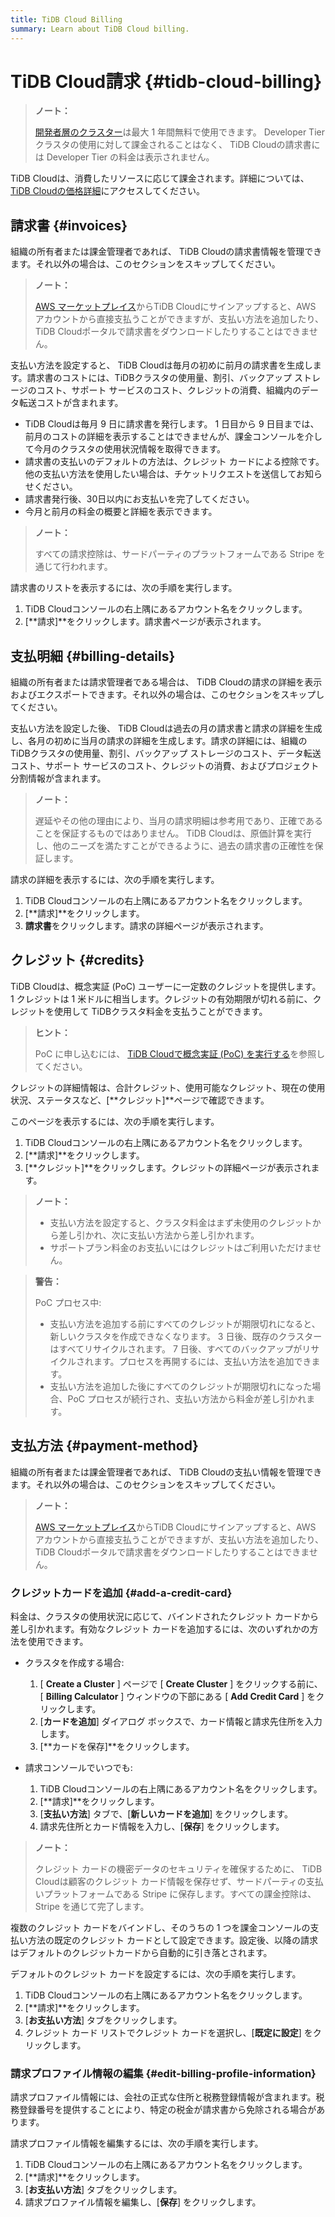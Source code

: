```yaml
---
title: TiDB Cloud Billing
summary: Learn about TiDB Cloud billing.
---
```


# TiDB Cloud請求 {#tidb-cloud-billing}

> **ノート：**
>
> [開発者層のクラスター](/tidb-cloud/select-cluster-tier.md#developer-tier)は最大 1 年間無料で使用できます。 Developer Tierクラスタの使用に対して課金されることはなく、 TiDB Cloudの請求書には Developer Tier の料金は表示されません。

TiDB Cloudは、消費したリソースに応じて課金されます。詳細については、 [TiDB Cloudの価格詳細](https://en.pingcap.com/tidb-cloud-pricing-details/)にアクセスしてください。

## 請求書 {#invoices}

組織の所有者または課金管理者であれば、 TiDB Cloudの請求書情報を管理できます。それ以外の場合は、このセクションをスキップしてください。

> **ノート：**
>
> [AWS マーケットプレイス](https://aws.amazon.com/marketplace)からTiDB Cloudにサインアップすると、AWS アカウントから直接支払うことができますが、支払い方法を追加したり、 TiDB Cloudポータルで請求書をダウンロードしたりすることはできません。

支払い方法を設定すると、 TiDB Cloudは毎月の初めに前月の請求書を生成します。請求書のコストには、TiDBクラスタの使用量、割引、バックアップ ストレージのコスト、サポート サービスのコスト、クレジットの消費、組織内のデータ転送コストが含まれます。

-   TiDB Cloudは毎月 9 日に請求書を発行します。 1 日目から 9 日目までは、前月のコストの詳細を表示することはできませんが、課金コンソールを介して今月のクラスタの使用状況情報を取得できます。
-   請求書の支払いのデフォルトの方法は、クレジット カードによる控除です。他の支払い方法を使用したい場合は、チケットリクエストを送信してお知らせください。
-   請求書発行後、30日以内にお支払いを完了してください。
-   今月と前月の料金の概要と詳細を表示できます。

> **ノート：**
>
> すべての請求控除は、サードパーティのプラットフォームである Stripe を通じて行われます。

請求書のリストを表示するには、次の手順を実行します。

1.  TiDB Cloudコンソールの右上隅にあるアカウント名をクリックします。
2.  [**請求]**をクリックします。請求書ページが表示されます。

## 支払明細 {#billing-details}

組織の所有者または請求管理者である場合は、 TiDB Cloudの請求の詳細を表示およびエクスポートできます。それ以外の場合は、このセクションをスキップしてください。

支払い方法を設定した後、 TiDB Cloudは過去の月の請求書と請求の詳細を生成し、各月の初めに当月の請求の詳細を生成します。請求の詳細には、組織の TiDBクラスタの使用量、割引、バックアップ ストレージのコスト、データ転送コスト、サポート サービスのコスト、クレジットの消費、およびプロジェクト分割情報が含まれます。

> **ノート：**
>
> 遅延やその他の理由により、当月の請求明細は参考用であり、正確であることを保証するものではありません。 TiDB Cloudは、原価計算を実行し、他のニーズを満たすことができるように、過去の請求書の正確性を保証します。

請求の詳細を表示するには、次の手順を実行します。

1.  TiDB Cloudコンソールの右上隅にあるアカウント名をクリックします。
2.  [**請求]**をクリックします。
3.  **請求書**をクリックします。請求の詳細ページが表示されます。

## クレジット {#credits}

TiDB Cloudは、概念実証 (PoC) ユーザーに一定数のクレジットを提供します。 1 クレジットは 1 米ドルに相当します。クレジットの有効期限が切れる前に、クレジットを使用して TiDBクラスタ料金を支払うことができます。

> **ヒント：**
>
> PoC に申し込むには、 [TiDB Cloudで概念実証 (PoC) を実行する](/tidb-cloud/tidb-cloud-poc.md)を参照してください。

クレジットの詳細情報は、合計クレジット、使用可能なクレジット、現在の使用状況、ステータスなど、[**クレジット]**ページで確認できます。

このページを表示するには、次の手順を実行します。

1.  TiDB Cloudコンソールの右上隅にあるアカウント名をクリックします。
2.  [**請求]**をクリックします。
3.  [**クレジット]**をクリックします。クレジットの詳細ページが表示されます。

> **ノート：**
>
> -   支払い方法を設定すると、クラスタ料金はまず未使用のクレジットから差し引かれ、次に支払い方法から差し引かれます。
> -   サポートプラン料金のお支払いにはクレジットはご利用いただけません。

> **警告：**
>
> PoC プロセス中:
>
> -   支払い方法を追加する前にすべてのクレジットが期限切れになると、新しいクラスタを作成できなくなります。 3 日後、既存のクラスターはすべてリサイクルされます。 7 日後、すべてのバックアップがリサイクルされます。プロセスを再開するには、支払い方法を追加できます。
> -   支払い方法を追加した後にすべてのクレジットが期限切れになった場合、PoC プロセスが続行され、支払い方法から料金が差し引かれます。

## 支払方法 {#payment-method}

組織の所有者または課金管理者であれば、 TiDB Cloudの支払い情報を管理できます。それ以外の場合は、このセクションをスキップしてください。

> **ノート：**
>
> [AWS マーケットプレイス](https://aws.amazon.com/marketplace)からTiDB Cloudにサインアップすると、AWS アカウントから直接支払うことができますが、支払い方法を追加したり、 TiDB Cloudポータルで請求書をダウンロードしたりすることはできません。

### クレジットカードを追加 {#add-a-credit-card}

料金は、クラスタの使用状況に応じて、バインドされたクレジット カードから差し引かれます。有効なクレジット カードを追加するには、次のいずれかの方法を使用できます。

-   クラスタを作成する場合:

    1.  [ **Create a Cluster** ] ページで [ <strong>Create Cluster</strong> ] をクリックする前に、[ <strong>Billing Calculator</strong> ] ウィンドウの下部にある [ <strong>Add Credit Card</strong> ] をクリックします。
    2.  [**カードを追加**] ダイアログ ボックスで、カード情報と請求先住所を入力します。
    3.  [**カードを保存]**をクリックします。

-   請求コンソールでいつでも:

    1.  TiDB Cloudコンソールの右上隅にあるアカウント名をクリックします。
    2.  [**請求]**をクリックします。
    3.  [**支払い方法**] タブで、[<strong>新しいカードを追加</strong>] をクリックします。
    4.  請求先住所とカード情報を入力し、[**保存**] をクリックします。

> **ノート：**
>
> クレジット カードの機密データのセキュリティを確保するために、 TiDB Cloudは顧客のクレジット カード情報を保存せず、サードパーティの支払いプラットフォームである Stripe に保存します。すべての課金控除は、Stripe を通じて完了します。

複数のクレジット カードをバインドし、そのうちの 1 つを課金コンソールの支払い方法の既定のクレジット カードとして設定できます。設定後、以降の請求はデフォルトのクレジットカードから自動的に引き落とされます。

デフォルトのクレジット カードを設定するには、次の手順を実行します。

1.  TiDB Cloudコンソールの右上隅にあるアカウント名をクリックします。
2.  [**請求]**をクリックします。
3.  [**お支払い方法**] タブをクリックします。
4.  クレジット カード リストでクレジット カードを選択し、[**既定に設定**] をクリックします。

### 請求プロファイル情報の編集 {#edit-billing-profile-information}

請求プロファイル情報には、会社の正式な住所と税務登録情報が含まれます。税務登録番号を提供することにより、特定の税金が請求書から免除される場合があります。

請求プロファイル情報を編集するには、次の手順を実行します。

1.  TiDB Cloudコンソールの右上隅にあるアカウント名をクリックします。
2.  [**請求]**をクリックします。
3.  [**お支払い方法**] タブをクリックします。
4.  請求プロファイル情報を編集し、[**保存**] をクリックします。
